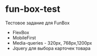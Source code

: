 # fun-box-test
Тестовое задание для FunBox
+ FlexBox
+ MobileFirst
+ Media-queries - 320px, 768px,1200px
+ Jquery для выбора карточек товара
